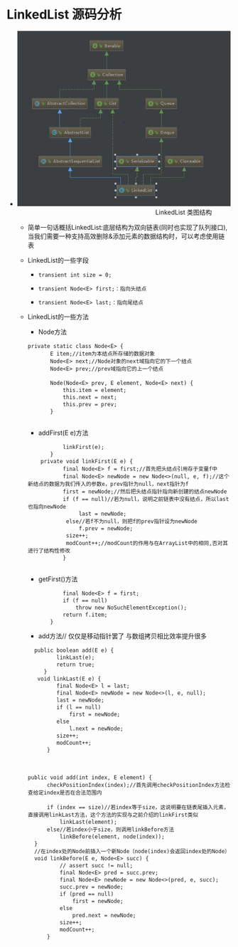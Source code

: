 # LinkedList 源码分析

 -  ![LinkedList 类图结构](LinkedList.JPG)
   &nbsp;&nbsp;&nbsp;&nbsp;&nbsp;&nbsp;&nbsp;&nbsp;&nbsp;&nbsp;&nbsp; &nbsp;&nbsp;&nbsp;&nbsp;&nbsp;&nbsp;&nbsp;&nbsp;&nbsp;&nbsp;&nbsp;&nbsp;&nbsp;&nbsp;&nbsp;&nbsp;&nbsp;&nbsp;&nbsp;&nbsp;&nbsp;&nbsp;&nbsp;&nbsp;&nbsp;&nbsp;&nbsp;&nbsp;&nbsp;&nbsp; &nbsp;&nbsp;&nbsp;&nbsp;&nbsp;&nbsp;&nbsp;&nbsp;&nbsp;&nbsp;&nbsp;&nbsp; &nbsp;&nbsp;&nbsp;&nbsp;&nbsp;&nbsp;&nbsp;&nbsp;&nbsp;&nbsp;&nbsp;&nbsp; &nbsp;&nbsp;&nbsp;&nbsp;&nbsp;&nbsp;&nbsp;&nbsp;&nbsp;&nbsp;LinkedList 类图结构
    - 简单一句话概括LinkedList:底层结构为双向链表(同时也实现了队列接口),当我们需要一种支持高效删除&添加元素的数据结构时，可以考虑使用链表
    - LinkedList的一些字段
        -  ```transient int size = 0;```
       
        -  ```transient Node<E> first;：指向头结点```
        
        -  ```transient Node<E> last;：指向尾结点```

    - LinkedList的一些方法
    
        - Node<E>方法
        ```
        private static class Node<E> {
               E item;//item为本结点所存储的数据对象
               Node<E> next;//Node对象的next域指向它的下一个结点
               Node<E> prev;//prev域指向它的上一个结点
       
               Node(Node<E> prev, E element, Node<E> next) {
                   this.item = element;
                   this.next = next;
                   this.prev = prev;
               }
         
       ```
        - addFirst(E e)方法
        ```public void addFirst(E e) {
                   linkFirst(e);
               }
            private void linkFirst(E e) {
                   final Node<E> f = first;//首先把头结点引用存于变量f中
                   final Node<E> newNode = new Node<>(null, e, f);//这个新结点的数据为我们传入的参数e，prev指针为null，next指针为f
                   first = newNode;//然后把头结点指针指向新创建的结点newNode
                   if (f == null)//若为null，说明之前链表中没有结点，所以last也指向newNode
                        last = newNode;
                    else//若f不为null，则把f的prev指针设为newNode
                        f.prev = newNode;
                    size++;
                    modCount++;//modCount的作用与在ArrayList中的相同,否对其进行了结构性修改
                   }
               
      ```
    
       - getFirst()方法 
       
       ``` public E getFirst() {
                  final Node<E> f = first;
                  if (f == null)
                      throw new NoSuchElementException();
                  return f.item;
              } 
         ```    
            
       - add方法// 仅仅是移动指针罢了 与数组拷贝相比效率提升很多 
       ```
         public boolean add(E e) {
                linkLast(e);
                return true;
            }
          void linkLast(E e) {
                final Node<E> l = last;
                final Node<E> newNode = new Node<>(l, e, null);
                last = newNode;
                if (l == null)
                    first = newNode;
                else
                    l.next = newNode;
                size++;
                modCount++;
             }

              
       ```
       ```
       public void add(int index, E element) {
             checkPositionIndex(index);//首先调用checkPositionIndex方法检查给定index是否在合法范围内
              
             if (index == size)//若index等于size，这说明要在链表尾插入元素，直接调用linkLast方法，这个方法的实现与之前介绍的linkFirst类似
                 linkLast(element);
             else//若index小于size，则调用linkBefore方法
                 linkBefore(element, node(index));
         }
         //在index处的Node前插入一个新Node（node(index)会返回index处的Node）
         void linkBefore(E e, Node<E> succ) {
                 // assert succ != null;
                 final Node<E> pred = succ.prev;
                 final Node<E> newNode = new Node<>(pred, e, succ);
                 succ.prev = newNode;
                 if (pred == null)
                     first = newNode;
                 else
                     pred.next = newNode;
                 size++;
                 modCount++;
             }
         ```